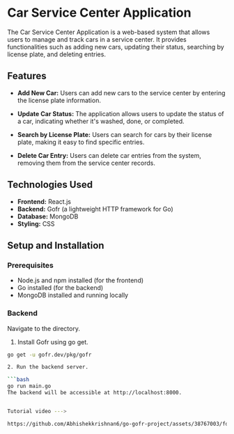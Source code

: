 # Car Service Center Application

The Car Service Center Application is a web-based system that allows users to manage and track cars in a service center. It provides functionalities such as adding new cars, updating their status, searching by license plate, and deleting entries.

## Features

- **Add New Car:** Users can add new cars to the service center by entering the license plate information.

- **Update Car Status:** The application allows users to update the status of a car, indicating whether it's washed, done, or completed.

- **Search by License Plate:** Users can search for cars by their license plate, making it easy to find specific entries.

- **Delete Car Entry:** Users can delete car entries from the system, removing them from the service center records.

## Technologies Used

- **Frontend:** React.js
- **Backend:** Gofr (a lightweight HTTP framework for Go)
- **Database:** MongoDB
- **Styling:** CSS

## Setup and Installation

### Prerequisites

- Node.js and npm installed (for the frontend)
- Go installed (for the backend)
- MongoDB installed and running locally



### Backend

Navigate to the  directory.


1. Install Gofr using go get.

```bash
go get -u gofr.dev/pkg/gofr

2. Run the backend server.

```bash
go run main.go
The backend will be accessible at http://localhost:8000.


Tutorial video --->

https://github.com/Abhishekkrishnan6/go-gofr-project/assets/38767003/fd709b3b-ac69-4923-a67e-178b471c2053


